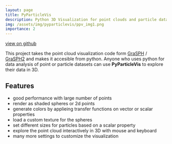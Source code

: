 ```yaml
---
layout: page
title: PyParticleVis
description: Python 3D Visualization for point clouds and particle data sets.
img: /assets/img/pyparticlevis/ppv_img1.png
importance: 2
---
```


<a href="https://github.com/hschwane/PyParticleVis"><i class="fab fa-github"></i> view on github</a>

This project takes the point cloud visualization code form [GraSPH](/projects/GraSPH) / [GraSPH2](/projects/GraSPH2) and makes it accesible from python. Anyone who uses python for data analysis of point or particle datasets can use **PyParticleVis** to explore their data in 3D. 

## Features
- good performance with large number of points
- render as shaded spheres or 2d points
- generate colors by applieing transfer functions on vector or scalar properties
- load a custom texture for the spheres
- set different sizes for particles based on a scalar property
- explore the point cloud interactively in 3D with mouse and keyboard
- many more settings to customize the visualization


<div class="row justify-content-sm-center">
    <div class="col-sm mt-4 mt-md-0">
        <img class="img-fluid rounded z-depth-1" src="{{ '/assets/img/pyparticlevis/ppv_img1.png' | relative_url }}" alt="" title="two protostars merging"/>
    </div>
    <div class="col-sm mt-4 mt-md-0">
        <img class="img-fluid rounded z-depth-1" src="{{ '/assets/img/pyparticlevis/ppv_img2.png' | relative_url }}" alt="" title="two protostars merging"/>
    </div>
    <div class="col-sm mt-4 mt-md-0">
        <img class="img-fluid rounded z-depth-1" src="{{ '/assets/img/pyparticlevis/ppv_img3.png' | relative_url }}" alt="" title="two protostars merging"/>
    </div>
</div>
